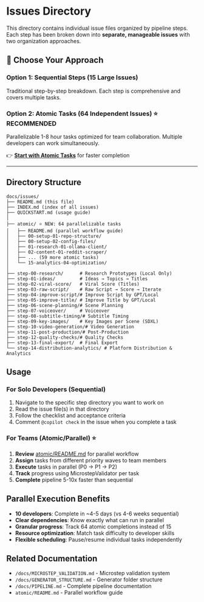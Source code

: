 # Issues Directory

This directory contains individual issue files organized by pipeline steps. Each step has been broken down into **separate, manageable issues** with two organization approaches.

## 🎯 Choose Your Approach

### Option 1: Sequential Steps (15 Large Issues)
Traditional step-by-step breakdown. Each step is comprehensive and covers multiple tasks.

### Option 2: **Atomic Tasks (64 Independent Issues) ⭐ RECOMMENDED**
Parallelizable 1-8 hour tasks optimized for team collaboration. Multiple developers can work simultaneously.

👉 **[Start with Atomic Tasks](atomic/README.md)** for faster completion

---

## Directory Structure

```
docs/issues/
├── README.md (this file)
├── INDEX.md (index of all issues)
├── QUICKSTART.md (usage guide)
│
├── atomic/ ⭐ NEW: 64 parallelizable tasks
│   ├── README.md (parallel workflow guide)
│   ├── 00-setup-01-repo-structure/
│   ├── 00-setup-02-config-files/
│   ├── 01-research-01-ollama-client/
│   ├── 02-content-01-reddit-scraper/
│   ├── ... (59 more atomic tasks)
│   └── 15-analytics-04-optimization/
│
├── step-00-research/      # Research Prototypes (Local Only)
├── step-01-ideas/         # Ideas → Topics → Titles
├── step-02-viral-score/   # Viral Score (Titles)
├── step-03-raw-script/    # Raw Script → Score → Iterate
├── step-04-improve-script/# Improve Script by GPT/Local
├── step-05-improve-title/ # Improve Title by GPT/Local
├── step-06-scene-planning/# Scene Planning
├── step-07-voiceover/     # Voiceover
├── step-08-subtitle-timing/# Subtitle Timing
├── step-09-key-images/    # Key Images per Scene (SDXL)
├── step-10-video-generation/# Video Generation
├── step-11-post-production/# Post-Production
├── step-12-quality-checks/# Quality Checks
├── step-13-final-export/  # Final Export
└── step-14-distribution-analytics/ # Platform Distribution & Analytics
```

## Usage

### For Solo Developers (Sequential)
1. Navigate to the specific step directory you want to work on
2. Read the issue file(s) in that directory
3. Follow the checklist and acceptance criteria
4. Comment `@copilot check` in the issue when you complete a task

### For Teams (Atomic/Parallel) ⭐
1. **Review** [atomic/README.md](atomic/README.md) for parallel workflow
2. **Assign** tasks from different priority waves to team members
3. **Execute** tasks in parallel (P0 → P1 → P2)
4. **Track** progress using MicrostepValidator per task
5. **Complete** pipeline 5-10x faster than sequential

## Parallel Execution Benefits

- **10 developers**: Complete in ~4-5 days (vs 4-6 weeks sequential)
- **Clear dependencies**: Know exactly what can run in parallel
- **Granular progress**: Track 64 atomic completions instead of 15
- **Resource optimization**: Match task difficulty to developer skills
- **Flexible scheduling**: Pause/resume individual tasks independently

## Related Documentation

- `/docs/MICROSTEP_VALIDATION.md` - Microstep validation system
- `/docs/GENERATOR_STRUCTURE.md` - Generator folder structure
- `/docs/PIPELINE.md` - Complete pipeline documentation
- `atomic/README.md` - Parallel workflow guide
